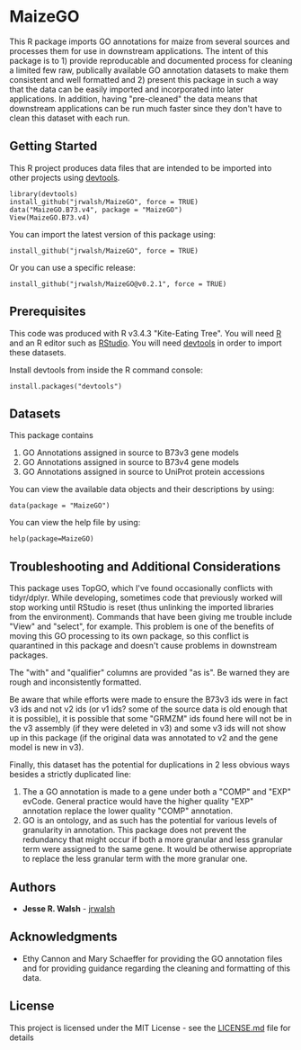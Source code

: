 # MaizeGO

This R package imports GO annotations for maize from several sources and processes them for use in downstream applications.  The intent of this package is to 1) provide reproducable and documented process for cleaning a limited few raw, publically available GO annotation datasets to make them consistent and well formatted and 2) present this package in such a way that the data can be easily imported and incorporated into later applications.  In addition, having "pre-cleaned" the data means that downstream applications can be run much faster since they don't have to clean this dataset with each run.

## Getting Started

This R project produces data files that are intended to be imported into other projects using [devtools](https://www.r-project.org/nosvn/pandoc/devtools.html).

```
library(devtools)
install_github("jrwalsh/MaizeGO", force = TRUE)
data("MaizeGO.B73.v4", package = "MaizeGO")
View(MaizeGO.B73.v4)
```

You can import the latest version of this package using:
```
install_github("jrwalsh/MaizeGO", force = TRUE)
```

Or you can use a specific release:
```
install_github("jrwalsh/MaizeGO@v0.2.1", force = TRUE)
```

## Prerequisites

This code was produced with R v3.4.3 "Kite-Eating Tree". You will need [R](https://www.r-project.org/) and an R editor such as [RStudio](https://www.rstudio.com/). You will need [devtools](https://www.r-project.org/nosvn/pandoc/devtools.html) in order to import these datasets. 

Install devtools from inside the R command console:
```
install.packages("devtools")
```

## Datasets

This package contains 

1) GO Annotations assigned in source to B73v3 gene models
2) GO Annotations assigned in source to B73v4 gene models
3) GO Annotations assigned in source to UniProt protein accessions

You can view the available data objects and their descriptions by using:
```
data(package = "MaizeGO")
```

You can view the help file by using:
```
help(package=MaizeGO)
```

## Troubleshooting and Additional Considerations

This package uses TopGO, which I've found occasionally conflicts with tidyr/dplyr. While developing, sometimes code that previously worked will stop working until RStudio is reset (thus unlinking the imported libraries from the environment). Commands that have been giving me trouble include "View" and "select", for example. This problem is one of the benefits of moving this GO processing to its own package, so this conflict is quarantined in this package and doesn't cause problems in downstream packages.

The "with" and "qualifier" columns are provided "as is".  Be warned they are rough and inconsistently formatted.

Be aware that while efforts were made to ensure the B73v3 ids were in fact v3 ids and not v2 ids (or v1 ids? some of the source data is old enough that it is possible), it is possible that some "GRMZM" ids found here will not be in the v3 assembly (if they were deleted in v3) and some v3 ids will not show up in this package (if the original data was annotated to v2 and the gene model is new in v3).

Finally, this dataset has the potential for duplications in 2 less obvious ways besides a strictly duplicated line:
1) The a GO annotation is made to a gene under both a "COMP" and "EXP" evCode.  General practice would have the higher quality "EXP" annotation replace the lower quality "COMP" annotation.
2) GO is an ontology, and as such has the potential for various levels of granularity in annotation.  This package does not prevent the redundancy that might occur if both a more granular and less granular term were assigned to the same gene. It would be otherwise appropriate to replace the less granular term with the more granular one.

## Authors

* **Jesse R. Walsh** - [jrwalsh](https://github.com/jrwalsh)

## Acknowledgments

* Ethy Cannon and Mary Schaeffer for providing the GO annotation files and for providing guidance regarding the cleaning and formatting of this data.

## License

This project is licensed under the MIT License - see the [LICENSE.md](LICENSE.md) file for details
